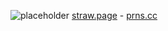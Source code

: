 ![placeholder](https://media.discordapp.net/attachments/1346988185598562305/1393784527356301426/252px-Aatrox_Render.png?ex=68746e7e&is=68731cfe&hm=9c0244802846619f817406b891b64de4faa22a0fb1770c1ff991bee759bdf9f3&=&format=webp&quality=lossless)
[straw.page](https://szky.straw.page/) - [prns.cc](https://pronouns.cc/@PBandJ)
<!--
**boundlesslyArtiodactyl/boundlesslyArtiodactyl** is a ✨ _special_ ✨ repository because its `README.md` (this file) appears on your GitHub profile.

Here are some ideas to get you started:

- 🔭 I’m currently working on ...
- 🌱 I’m currently learning ...
- 👯 I’m looking to collaborate on ...
- 🤔 I’m looking for help with ...
- 💬 Ask me about ...
- 📫 How to reach me: ...
- 😄 Pronouns: ...
- ⚡ Fun fact: ...
-->
